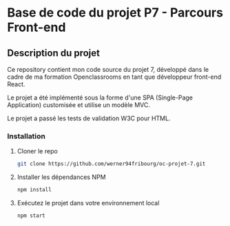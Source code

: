# Base de code du projet P7 - Parcours Front-end

## Description du projet

Ce repository contient mon code source du projet 7, développé dans le cadre de ma formation Openclassrooms en tant que développeur front-end React.

Le projet a été implémenté sous la forme d'une SPA (Single-Page Application) customisée et utilise un modèle MVC.

Le projet a passé les tests de validation W3C pour HTML.

### Installation

1. Cloner le repo
   ```sh
   git clone https://github.com/werner94fribourg/oc-projet-7.git
   ```
2. Installer les dépendances NPM
   ```sh
   npm install
   ```
3. Exécutez le projet dans votre environnement local
   ```sh
   npm start
   ```
